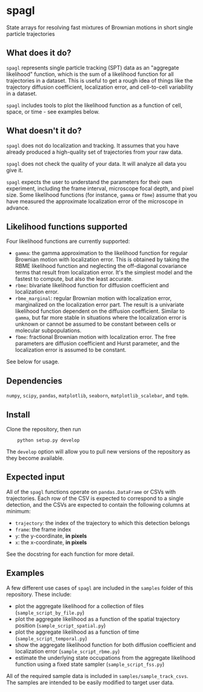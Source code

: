 # spagl
State arrays for resolving fast mixtures of Brownian motions in short single particle trajectories

## What does it do?

`spagl` represents single particle tracking (SPT) data as
an "aggregate likelihood" function, which is the sum of a
likelihood function for all trajectories in a dataset. This
is useful to get a rough idea of things like the trajectory
diffusion coefficient, localization error, and cell-to-cell
variability in a dataset.

`spagl` includes tools to plot the likelihood function as a 
function of cell, space, or time - see examples below.

## What doesn't it do?

`spagl` does not do localization and tracking. It assumes that 
you have already produced a high-quality set of trajectories
from your raw data. 

`spagl` does not check the quality of your data. It will analyze
all data you give it.

`spagl` expects the user to understand the parameters for their own
experiment, including the frame interval, microscope focal depth, 
and pixel size. Some likelihood functions (for instance, `gamma` or
`fbme`) assume that you have measured the approximate localization error
of the microscope in advance.

## Likelihood functions supported

Four likelihood functions are currently supported:

 - `gamma`: the gamma approximation to the likelihood function for 
    regular Brownian motion with localization error. This is obtained by
    taking the RBME likelihood function and neglecting the off-diagonal
    covariance terms that result from localization error. It's the
    simplest model and the fastest to compute, but also the least accurate.
 - `rbme`: bivariate likelihood function for diffusion coefficient
    and localization error.
 - `rbme_marginal`: regular Brownian motion with localization error,
    marginalized on the localization error part. The result is a univariate
    likelihood function dependent on the diffusion coefficient. Similar
    to `gamma`, but far more stable in situations where the localization
    error is unknown or cannot be assumed to be constant between cells
    or molecular subpopulations.
 - `fbme`: fractional Brownian motion with localization error. The free
    parameters are diffusion coefficient and Hurst parameter, and the 
    localization error is assumed to be constant.

See below for usage.

## Dependencies

`numpy`, `scipy`, `pandas`, `matplotlib`, `seaborn`, `matplotlib_scalebar`, and `tqdm`. 

## Install

Clone the repository, then run
```
    python setup.py develop
```

The `develop` option will allow you to pull new versions of the repository as they 
become available.

## Expected input

All of the `spagl` functions operate on `pandas.DataFrame` or CSVs with trajectories.
Each row of the CSV is expected to correspond to a single detection, and the CSVs
are expected to contain the following columns at minimum:

 - `trajectory`: the index of the trajectory to which this detection belongs
 - `frame`: the frame index
 - `y`: the y-coordinate, **in pixels**
 - `x`: the x-coordinate, **in pixels**

See the docstring for each function for more detail.

## Examples

A few different use cases of `spagl` are included in the `samples` folder of this
repository. These include:

 - plot the aggregate likelihood for a collection of files
    (`sample_script_by_file.py`)
 - plot the aggregate likelihood as a function of the spatial trajectory position
    (`sample_script_spatial.py`)
 - plot the aggregate likelihood as a function of time (`sample_script_temporal.py`)
 - show the aggregate likelihood function for both diffusion coefficient and 
    localization error (`sample_script_rbme.py`)
 - estimate the underlying state occupations from the aggregate likelihood function
    using a fixed state sampler (`sample_script_fss.py`)

All of the required sample data is included in `samples/sample_track_csvs`. The
samples are intended to be easily modified to target user data. 

